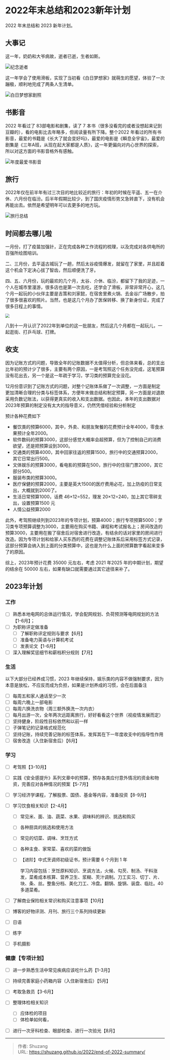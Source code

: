 # 2022年末总结和2023新年计划


2022 年末总结和 2023 新年计划。

<!--more-->

## 大事记

这一年，奶奶和大爷病故，逝者已逝，生者如斯。

![纪念逝者](https://picped-1301226557.cos.ap-beijing.myqcloud.com/ZK_20221211_纪念逝者.jpg)

这一年学会了使用滑板，实现了当初看《白日梦想家》就萌生的愿望，体验了一次蹦极，顺利地完成了两条人生清单。

![白日梦想家剧照](https://picped-1301226557.cos.ap-beijing.myqcloud.com/ZK_20221211_白日梦想家速降.jpg)

## 书影音

2022 年看过了 83部电影和剧集，读了 7 本书（很多没看完的或者没想起来记到豆瓣的），看的电影比去年略多，但阅读量有所下降。整个2022 年看过的所有书影音，最爱的书籍是《长大了就会变好吗》，最爱的电影是《瞬息全宇宙》，最爱的剧集是《三年A班，从现在起大家都是人质》，这一年更偏向对内心世界的探索，所以对这方面的书影音格外有感触。

![年度最爱书影音](https://picped-1301226557.cos.ap-beijing.myqcloud.com/ZK_20221211_年度最爱书影音.jpg)

## 旅行

2022年仅在前半年有过三次目的地比较近的旅行：年初的时候在平遥、五一在介休、六月份在临汾。后半年假期比较少，到了国庆疫情形势又急转直下，没有机会再能出去。依然是希望明年可以去更多的地方玩。

![旅行总结](https://picped-1301226557.cos.ap-beijing.myqcloud.com/ZK_20221211_旅行总结.jpg)

## 时间都去哪儿啦

一月份，打了疫苗加强针，正在完成各种工作流程的梳理，以及完成对各供电所的百强所绘图培训。

二、三月份，去平遥古城玩了一趟，然后太谷疫情爆发，就留在了家里，并且趁着这个机会下定决心拔了智齿，然后顺便洗了牙。

四、五、六月份，玩的最欢的几个月，太谷、介休、临汾，都留下了我的足迹，一个人在城市里漫游，很多店也是第一次去吃，还学会了滑板，非常非常开心，这几个月一起玩的小伙伴主要是吉策和刘家懿，在宿舍里煮火锅、去金谷广场散步，拍了很多很喜欢的照片。当然，也是这几个月办了医保转移、换了新身份证，完成了很多日程上的事情。

<img src="https://picped-1301226557.cos.ap-beijing.myqcloud.com/ZK_20220630_金谷广场遇求婚.jpg" style="zoom:80%;" />

八到十一月认识了2022年到单位的这一批朋友，然后这几个月都在一起玩儿，一起逛街、打乒乓球、打牌。

## 收支

因为记账方式的问题，导致全年的记账数据不太值得分析，但总体来看，总的支出比年初的预计少了很多，主要有两个原因，一是考驾照这个任务没完成，这笔预算没有花出去，另一个是这一年疏于学习，学习类的预算完全没花。

12月份意识到了记账方式的问题，对整个记账体系做了一次调整，一方面是制定更加清晰合理的分类与标签体系，方便年末做总结和制定预算，另一方面是对退款采用负数记账法，以获得更真实的收入和支出数据。也因此，本年的支出数据对2023年预算的制定没有太大的指导意义，仍然凭借经验和分析制定

预计各种花费如下

- 餐饮类的预算6000，其中，外卖、和朋友聚餐的花费预计全年4000，零食水果预计全年2000。
- 软件数码的预算3000，这部分感觉大概率会超预算，但为了控制自己的消费欲望，还是把预算设到3000。
- 交通类的预算4000，其中回家往返的预算1500，旅行中的交通预算2000，其它日常出行500。
- 文体娱乐的预算3000，看电影的预算在500，旅行中的住宿门票2000，其它部分500。
- 服装布类的预算3000。
- 医疗保健的预算2000，主要是英大1500的医疗费用必花，加上防疫的日常支出，大概就到2000了。
- 生活日常预算1000，话费 46×12=552，理发 20×12=240，加上其它零碎支出，设置预算1500 元
- 人情公益预算2000

此外，考驾照继续列到2023年的专项计划，预算4000；旅行专项预算5000；学习类专项预算调整为3000，主要用在购买书籍、课程和考试报名上；房间改造的预算3000，主要用在搬了宿舍后对宿舍进行改造，有结余的话对家里的房间进行改造。因为专项计划和给家人买东西的花费在调整记账体系后采用标签方式记录，这部分预算会纳入到上面的分类预算中，这也是为什么上面的预算数字看起来变多了的原因。

综上，2023年预计花费 35000 元左右，考虑 2021 年2025 年的中期计划，期望的结余在 50000 左右，如果有缺口就需要通过其它途径来补了。

## 2023年计划

### 工作

- [ ] 熟悉本地电网的总体运行情况，学会配网规划、负荷预测等电网规划的方法【1-6月】；
- [ ] 为职称评定做准备
  - [ ] 了解职称评定规则与要求【6月】
  - [ ] 准备电力英语与计算机考试
  - [ ] 发表论文【1-6月】

- [ ] 深入理解奖惩细节和薪档积分规则【7月】

### 生活

以下大部分已经养成习惯，2023 年继续保持，娱乐类的内容不做强制要求，因为本意是放松，不应反而成为负担，如果是计划养成的习惯，会在后面备注

- [ ] 每周五和家人通话至少一次
- [ ] 每周六晚上一部电影
- [ ] 每周六换洗衣物（周三额外换洗一次内衣）
- [ ] 每月出游一次，全年两次远距离旅行，好好看看这个世界（视疫情发展而定）
- [ ] 坚持健身，阶段性目标依然和以前一样
- [ ] 子弹笔记的记录格式规范化
- [ ] 坚持记账，持续完善记账的标签体系，发挥其在下一年度收支中的指导性作用
- [ ] 宿舍改造（入住新宿舍后）【6月】

### 学习

- [ ] 考驾照【3-10月】

- [ ] 实践《安全感提升》系列文章中的预算，预存各类应付意外情况的资金和物资，完善应对各种情况的预案【5-7月】

- [ ] 学习经济学课程，了解股票、国债、基金等内容，准备投资【8-9月】

- [ ] 学习饮食相关知识【2-4月】

  - [ ] 常见米、面、油、蔬菜、水果、调味料的辨识、挑选和购买

  - [ ] 各种厨具的挑选和使用方法

  - [ ] 常见的切菜、调味、烹饪方式

  - [ ] 各种主食、家常菜、喜欢的菜的做饭

  - [ ] 【进阶】中式烹调师初级证书，预计需要 6 个月到 1 年

    学习内容包括：烹饪原料知识、烹调方法，火候、勾芡、制汤、干料涨发，菜肴成本核算、营养卫生、浆糊、芡汁调制。刀工实习、切丁、片、块、条、丝。整鱼分档、美化刀工、冷盘。翻锅、旋锅、装盘、临灶。40多道菜肴。

- [ ] 了解商业保险相关常识和购买注意事项【10月】

- [ ] 博客的好物评测、月刊、旅行三个系列持续更新

- [ ] 日语

- [ ] 练字

- [ ] 手机摄影

### 健康【专项计划】

- [ ] 进一步熟悉生活中常见疾病应该吃什么药【1-3月】
- [ ] 持续完善家庭小药箱内容（入住新宿舍后）【5月】
- [ ] 考取急救员【3-6月】
- [ ] 整理体检相关知识
  - [ ] 应体检的项目
  - [ ] 体检单如何看，
- [ ] 进行一次牙科检查、眼部检查、进行一次验光【8月】


---

> 作者: Shuzang  
> URL: https://shuzang.github.io/2022/end-of-2022-summary/  

